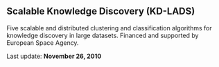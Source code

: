 ## Scalable Knowledge Discovery (KD-LADS)

Five scalable and distributed clustering and classification algorithms for knowledge discovery in large datasets. Financed and supported by European Space Agency.

Last update: **November 26, 2010**
